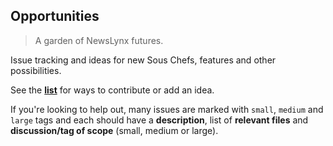 Opportunities
-------------

> A garden of NewsLynx futures. 

Issue tracking and ideas for new Sous Chefs, features and other possibilities. 

See the **[list](https://github.com/newslynx/opportunities/issues)** for ways to contribute or add an idea.

If you're looking to help out, many issues are marked with `small`, `medium` and `large` tags and each should have a **description**, list of **relevant files** and **discussion/tag of scope** (small, medium or large).
